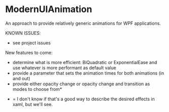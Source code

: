 # ModernUIAnimation

An approach to provide relatively generic animations for WPF applications.




KNOWN ISSUES:
- see project issues


New features to come:

- determine what is more efficient: BiQuadratic or ExponentialEase and use whatever is more performant as default value
- provide a parameter that sets the animation times for both animations (in and out)
- provide either opacity change or opacity change and transition as modes to choose from*








*  = I don't know if that's a good way to describe the desired effects in xaml, but we'll see.
